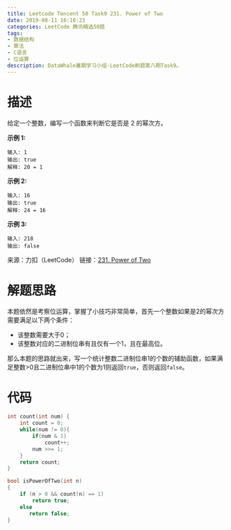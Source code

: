 ```yaml
---
title: Leetcode Tencent 50 Task9 231. Power of Two
date: 2019-08-11 16:10:23
categories: LeetCode 腾讯精选50题
tags:
- 数据结构
- 算法
- C语言
- 位运算
description: DataWhale暑期学习小组-LeetCode刷题第八期Task9。
---
```


# 描述

给定一个整数，编写一个函数来判断它是否是 2 的幂次方。

**示例 1:**
```
输入: 1
输出: true
解释: 20 = 1
```

**示例 2:**
```
输入: 16
输出: true
解释: 24 = 16
```

**示例 3:**
```
输入: 218
输出: false
```

来源：力扣（LeetCode）
链接：[231. Power of Two](https://leetcode-cn.com/problems/power-of-two)


# 解题思路

本题依然是考察位运算，掌握了小技巧非常简单，首先一个整数如果是2的幂次方需要满足以下两个条件：

- 该整数需要大于0；
- 该整数对应的二进制位串有且仅有一个1，且在最高位。

那么本题的思路就出来，写一个统计整数二进制位串1的个数的辅助函数，如果满足整数>0且二进制位串中1的个数为1则返回`true`，否则返回`false`。

# 代码


```c
int count(int num) {
    int count = 0; 
    while(num != 0){
        if(num & 1) 
            count++;
        num >>= 1; 
    }
    return count;
}

bool isPowerOfTwo(int n)
{
	if (n > 0 && count(n) == 1)
		return true;
	else 
	   return false;
}
``` 
